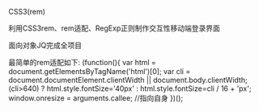 CSS3(rem)

利用CSS3rem、rem适配、RegExp正则制作交互性移动端登录界面

面向对象JQ完成全项目

最简单的rem适配如下: 
 (function(){
	var html = document.getElementsByTagName('html')[0];
	var cli = document.documentElement.clientWidth || document.body.clientWidth;
	(cli>640) ? html.style.fontSize='40px' : html.style.fontSize=cli / 16 + 'px';
	window.onresize = arguments.callee;	//指向自身
})();

